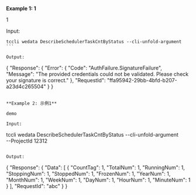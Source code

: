 **Example 1: 1**

1

Input: 

```
tccli wedata DescribeSchedulerTaskCntByStatus --cli-unfold-argument ```

Output: 
```
{
    "Response": {
        "Error": {
            "Code": "AuthFailure.SignatureFailure",
            "Message": "The provided credentials could not be validated. Please check your signature is correct."
        },
        "RequestId": "ffa95942-29bb-4bfd-b207-a23d4c265504"
    }
}
```

**Example 2: 示例1**

demo

Input: 

```
tccli wedata DescribeSchedulerTaskCntByStatus --cli-unfold-argument  \
    --ProjectId 12312
```

Output: 
```
{
    "Response": {
        "Data": [
            {
                "CountTag": 1,
                "TotalNum": 1,
                "RunningNum": 1,
                "StoppingNum": 1,
                "StoppedNum": 1,
                "FrozenNum": 1,
                "YearNum": 1,
                "MonthNum": 1,
                "WeekNum": 1,
                "DayNum": 1,
                "HourNum": 1,
                "MinuteNum": 1
            }
        ],
        "RequestId": "abc"
    }
}
```

